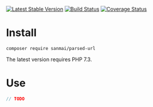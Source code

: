 [![Latest Stable Version](https://poser.pugx.org/sanmai/parsed-url/v/stable)](https://packagist.org/packages/sanmai/parsed-url)
[![Build Status](https://travis-ci.com/sanmai/parsed-url.svg?branch=master)](https://travis-ci.com/sanmai/parsed-url)
[![Coverage Status](https://coveralls.io/repos/github/sanmai/parsed-url/badge.svg?branch=master)](https://coveralls.io/github/sanmai/parsed-url?branch=master)

# Install

    composer require sanmai/parsed-url

The latest version requires PHP 7.3.

# Use

```php
// TODO
```
